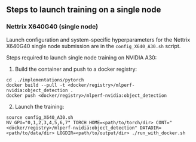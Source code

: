 ## Steps to launch training on a single node

### Nettrix X640G40 (single node)

Launch configuration and system-specific hyperparameters for the Nettrix X640G40 single node submission are in the `config_X640_A30.sh` script.

Steps required to launch single node training on NVIDIA A30:

1. Build the container and push to a docker registry:

```
cd ../implementations/pytorch
docker build --pull -t <docker/registry>/mlperf-nvidia:object_detection .
docker push <docker/registry>/mlperf-nvidia:object_detection
```

2. Launch the training:

```
source config_X640_A30.sh
NV_GPU="0,1,2,3,4,5,6,7" TORCH_HOME=<path/to/torch/dir> CONT="<docker/registry>/mlperf-nvidia:object_detection" DATADIR=<path/to/data/dir> LOGDIR=<path/to/output/dir> ./run_with_docker.sh

```

